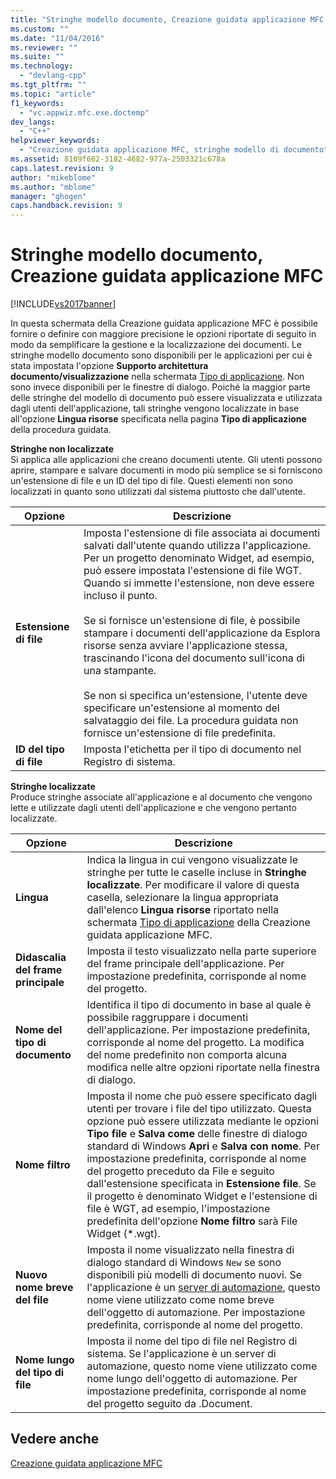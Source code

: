 ```yaml
---
title: "Stringhe modello documento, Creazione guidata applicazione MFC | Microsoft Docs"
ms.custom: ""
ms.date: "11/04/2016"
ms.reviewer: ""
ms.suite: ""
ms.technology: 
  - "devlang-cpp"
ms.tgt_pltfrm: ""
ms.topic: "article"
f1_keywords: 
  - "vc.appwiz.mfc.exe.doctemp"
dev_langs: 
  - "C++"
helpviewer_keywords: 
  - "Creazione guidata applicazione MFC, stringhe modello di documento"
ms.assetid: 8109f662-3182-4682-977a-2503321c678a
caps.latest.revision: 9
author: "mikeblome"
ms.author: "mblome"
manager: "ghogen"
caps.handback.revision: 9
---
```

# Stringhe modello documento, Creazione guidata applicazione MFC
[!INCLUDE[vs2017banner](../../assembler/inline/includes/vs2017banner.md)]

In questa schermata della Creazione guidata applicazione MFC è possibile fornire o definire con maggiore precisione le opzioni riportate di seguito in modo da semplificare la gestione e la localizzazione dei documenti.  Le stringhe modello documento sono disponibili per le applicazioni per cui è stata impostata l'opzione **Supporto architettura documento\/visualizzazione** nella schermata [Tipo di applicazione](../../mfc/reference/application-type-mfc-application-wizard.md).  Non sono invece disponibili per le finestre di dialogo.  Poiché la maggior parte delle stringhe del modello di documento può essere visualizzata e utilizzata dagli utenti dell'applicazione, tali stringhe vengono localizzate in base all'opzione **Lingua risorse** specificata nella pagina **Tipo di applicazione** della procedura guidata.  
  
 **Stringhe non localizzate**  
 Si applica alle applicazioni che creano documenti utente.  Gli utenti possono aprire, stampare e salvare documenti in modo più semplice se si forniscono un'estensione di file e un ID del tipo di file.  Questi elementi non sono localizzati in quanto sono utilizzati dal sistema piuttosto che dall'utente.  
  
|Opzione|Descrizione|  
|-------------|-----------------|  
|**Estensione di file**|Imposta l'estensione di file associata ai documenti salvati dall'utente quando utilizza l'applicazione.  Per un progetto denominato Widget, ad esempio, può essere impostata l'estensione di file WGT. Quando si immette l'estensione, non deve essere incluso il punto.<br /><br /> Se si fornisce un'estensione di file, è possibile stampare i documenti dell'applicazione da Esplora risorse senza avviare l'applicazione stessa, trascinando l'icona del documento sull'icona di una stampante.<br /><br /> Se non si specifica un'estensione, l'utente deve specificare un'estensione al momento del salvataggio dei file.  La procedura guidata non fornisce un'estensione di file predefinita.|  
|**ID del tipo di file**|Imposta l'etichetta per il tipo di documento nel Registro di sistema.|  
  
 **Stringhe localizzate**  
 Produce stringhe associate all'applicazione e al documento che vengono lette e utilizzate dagli utenti dell'applicazione e che vengono pertanto localizzate.  
  
|Opzione|Descrizione|  
|-------------|-----------------|  
|**Lingua**|Indica la lingua in cui vengono visualizzate le stringhe per tutte le caselle incluse in **Stringhe localizzate**.  Per modificare il valore di questa casella, selezionare la lingua appropriata dall'elenco **Lingua risorse** riportato nella schermata [Tipo di applicazione](../../mfc/reference/application-type-mfc-application-wizard.md) della Creazione guidata applicazione MFC.|  
|**Didascalia del frame principale**|Imposta il testo visualizzato nella parte superiore del frame principale dell'applicazione.  Per impostazione predefinita, corrisponde al nome del progetto.|  
|**Nome del tipo di documento**|Identifica il tipo di documento in base al quale è possibile raggruppare i documenti dell'applicazione.  Per impostazione predefinita, corrisponde al nome del progetto.  La modifica del nome predefinito non comporta alcuna modifica nelle altre opzioni riportate nella finestra di dialogo.|  
|**Nome filtro**|Imposta il nome che può essere specificato dagli utenti per trovare i file del tipo utilizzato.  Questa opzione può essere utilizzata mediante le opzioni **Tipo file** e **Salva come** delle finestre di dialogo standard di Windows **Apri** e **Salva con nome**.  Per impostazione predefinita, corrisponde al nome del progetto preceduto da File e seguito dall'estensione specificata in **Estensione file**.  Se il progetto è denominato Widget e l'estensione di file è WGT, ad esempio, l'impostazione predefinita dell'opzione **Nome filtro** sarà File Widget \(\*.wgt\).|  
|**Nuovo nome breve del file**|Imposta il nome visualizzato nella finestra di dialogo standard di Windows `New` se sono disponibili più modelli di documento nuovi.  Se l'applicazione è un [server di automazione](../../mfc/automation-servers.md), questo nome viene utilizzato come nome breve dell'oggetto di automazione.  Per impostazione predefinita, corrisponde al nome del progetto.|  
|**Nome lungo del tipo di file**|Imposta il nome del tipo di file nel Registro di sistema.  Se l'applicazione è un server di automazione, questo nome viene utilizzato come nome lungo dell'oggetto di automazione.  Per impostazione predefinita, corrisponde al nome del progetto seguito da .Document.|  
  
## Vedere anche  
 [Creazione guidata applicazione MFC](../../mfc/reference/mfc-application-wizard.md)